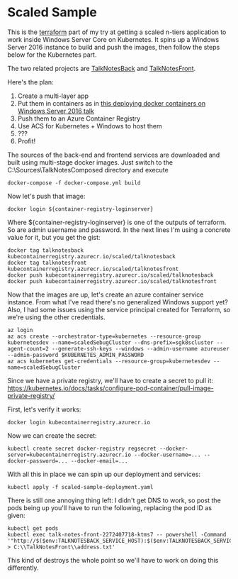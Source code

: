 # Scaled Sample
This is the [terraform](https://www.terraform.io) part of my try at getting a scaled n-tiers application to work inside Windows Server Core on Kubernetes. It spins up a Windows Server 2016 instance to build and push the images, then follow the steps below for the Kubernetes part.

The two related projects are [TalkNotesBack](https://github.com/sebug/TalkNotesBack) and [TalkNotesFront](https://github.com/sebug/TalkNotesFront).

Here's the plan:

1. Create a multi-layer app
2. Put them in containers as in [this deploying docker containers on Windows Server 2016 talk](https://vimeo.com/171704656)
3. Push them to an Azure Container Registry
4. Use ACS for Kubernetes + Windows to host them
5. ???
6. Profit!

The sources of the back-end and frontend services are downloaded and built using multi-stage docker images. Just switch to the C:\Sources\TalkNotesComposed directory and execute

	docker-compose -f docker-compose.yml build

Now let's push that image:

	docker login ${container-registry-loginserver}

Where ${container-registry-loginserver} is one of the outputs of terraform. So are admin username and password. In the next lines I'm using a concrete value for it, but you get the gist:

	docker tag talknotesback kubecontainerregistry.azurecr.io/scaled/talknotesback
	docker tag talknotesfront kubecontainerregistry.azurecr.io/scaled/talknotesfront
	docker push kubecontainerregistry.azurecr.io/scaled/talknotesback
	docker push kubecontainerregistry.azurecr.io/scaled/talknotesfront

Now that the images are up, let's create an azure container service instance. From what I've read there's no generalized Windows support yet? Also, I had some issues using the service principal created for Terraform, so we're using the other credentials.

	az login
	az acs create --orchestrator-type=kubernetes --resource-group kubernetesdev --name=scaledSebugCluster --dns-prefix=sgk8scluster --agent-count=2 --generate-ssh-keys --windows --admin-username azureuser --admin-password $KUBERNETES_ADMIN_PASSWORD
	az acs kubernetes get-credentials --resource-group=kubernetesdev --name=scaledSebugCluster


Since we have a private registry, we'll have to create a secret to pull it: https://kubernetes.io/docs/tasks/configure-pod-container/pull-image-private-registry/

First, let's verify it works:

	docker login kubecontainerregistry.azurecr.io

Now we can create the secret:

	kubectl create secret docker-registry regsecret --docker-server=kubecontainerregistry.azurecr.io --docker-username=... --docker-password=... --docker-email=...

With all this in place we can spin up our deployment and services:

	kubectl apply -f scaled-sample-deployment.yaml

There is still one annoying thing left: I didn't get DNS to work, so post the pods being up you'll have to run the following, replacing the pod ID as given:

	kubectl get pods
	kubectl exec talk-notes-front-2272407718-ktms7 -- powershell -Command '"http://$($env:TALKNOTESBACK_SERVICE_HOST):$($env:TALKNOTESBACK_SERVICE_PORT)/TalkNoteService.svc" > C:\\TalkNotesFront\\address.txt'

This kind of destroys the whole point so we'll have to work on doing this differently.
